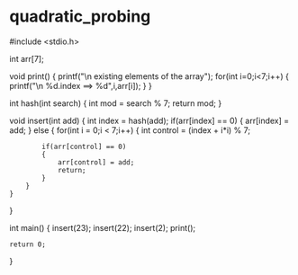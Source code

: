# quadratic_probing

#include <stdio.h>

int arr[7]; 

void print()
{
	printf("\n existing elements of the array");
	for(int i=0;i<7;i++)
	{
	printf("\n %d.index ==> %d",i,arr[i]);
	}
}


int hash(int search)
{
	int mod = search % 7;
	return mod;
}



void insert(int add)
{
	int index = hash(add);
	if(arr[index] == 0)
	{
		arr[index] = add;
	}
	else
	{
		for(int i = 0;i < 7;i++)
		{
			int control = (index + i*i) % 7;
			
			if(arr[control] == 0)
			{
				arr[control] = add;
				return;	
			}	
		}
	}
	

}



int main()
{
	insert(23);
	insert(22);
	insert(2);
	print();
	
	return 0;
}
